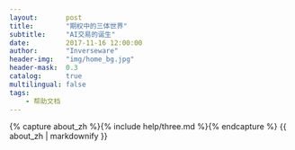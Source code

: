 ```yaml
---
layout:       post
title:        "期权中的三体世界"
subtitle:     "AI交易的诞生"
date:         2017-11-16 12:00:00
author:       "Inverseware"
header-img:   "img/home_bg.jpg"
header-mask:  0.3
catalog:      true
multilingual: false
tags:
    - 帮助文档
---
```


<!-- Chinese Version -->
<div class="zh post-container">
    {% capture about_zh %}{% include help/three.md %}{% endcapture %}
    {{ about_zh | markdownify }}
</div>